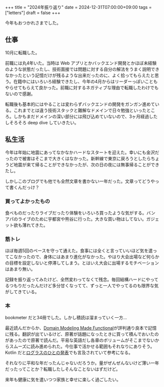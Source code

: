 +++
title = "2024年振り返り"
date = 2024-12-31T07:00:00+09:00
tags = ["letters"]
draft = false
+++

今年もおつかれさまでした。

## 仕事

10月に転職した。

前職には丸4年いた。当時は Web アプリとかバックエンド開発とかほぼ未経験のような状態だったし、技術面接では問題に対する自分の解法をうまく説明できなかったという記憶だけが残るような出来だったのに、よく拾ってもらえたと思う。在籍中にはいろいろ経験できたし、今年の4月からはリーダーっぽいこともやらせてもらえて良かった。前職に対するネガティブな理由で転職したわけでもないので感謝。

転職後も基本的にはやることは変わらずバックエンドの開発をガンガン進めている。これまでとは違う技術スタックと難解なドメインで日々勉強といったところ。しかもまだドメインの深い部分には飛び込めていないので、3ヶ月経過したしそろそろ deep dive していきたい。

## 私生活

今年は年始に地震にあってなかなかハードなスタートを迎えた。幸いにも金沢だったので被害はそこまで大きくはなかった。新幹線で東京に戻ろうとしたらちょうど地震が来て帰ることができなかったが、次の日の夜には無事帰ることができたし。

しかしこのブログでも他でも全然文章を書かない一年だった。文章ってどうやって書くんだっけ？

### 買ってよかったもの

食べものだったりライブだったり体験をいろいろ買ったような気がする。バンアパのライブのために宇都宮や熊谷に行った。大きな買い物はしてない。ガジェット欲も薄れてきた。

### 筋トレ

ほぼ毎週5回のペースを守って通えた。食事には全くと言っていいほど気を遣ってこなかったので、身体にはあまり進化がなかった。やはり大会出場など何らかの目標を設定しないと停滞してしまう。とはいえ大会に出場するモチベーションはあまり無い。

記録を振り返ってみたけど、全然変わってなくて残念。毎回結構ハードにやってるつもりだったんだけど多分甘くなってて、ずっと一人でやってるのも限界な気がしてきている。

### 本

bookmeter だと34冊でした。しかし積読は溜まっていく一方...

最近読んだからか、[Domain Modeling Made Functional](https://pragprog.com/titles/swdddf/domain-modeling-made-functional/)が評判通り良本で記憶に残る。翻訳が出ているけど、原著が話題になったときに買って積んでおいたのがあったので原著で読んだ。平易な英語だし各章のボリュームがそこまでないからスムーズに読み進められた。今仕事で活かせる範囲もそれなりにありそう。Kotlin だと[ログラスのひとの発表](https://speakerdeck.com/yuitosato/functional-and-type-safe-ddd-for-oop)でも言及されていて参考になる。

それなりに平和な年だったんじゃないだろうか。量がぜんぜんないけど薄い一年だったってことか？転職したしそんなことないはずだけど。

来年も健康に気を遣いつつ家族と幸せに楽しく過ごしたい。
